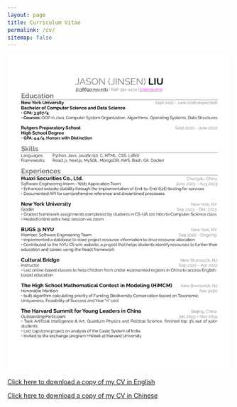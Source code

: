 ```yaml
---
layout: page
title: Curriculum Vitae
permalink: /cv/
sitemap: false
---
```


![CV failed to load][eng-cv-png-path]

[Click here to download a copy of my CV in English][eng-cv-pdf-path]
 
[Click here to download a copy of my CV in Chinese][chinese-cv-pdf-path]



[chinese-cv-png-path]: /assets/files/cv_chinese.png
[eng-cv-png-path]: /assets/files/cv_english.png
[chinese-cv-pdf-path]: /assets/files/cv_chinese.pdf
[eng-cv-pdf-path]: /assets/files/cv_english.pdf
